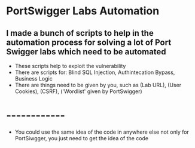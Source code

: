 # PortSwigger Labs Automation
## I made a bunch of scripts to help in the automation process for solving a lot of Port Swigger labs which need to be automated
- These scripts help to exploit the vulnerability
- There are scripts for: Blind SQL Injection, Authintecation Bypass, Business Logic
- There are things need to be given by you, such as (Lab URL), (User Cookies), (CSRF), ('Wordlist' given by PortSwigger)
# ------------
- You could use the same idea of the code in anywhere else not only for PortSiwgger, you just need to get the idea of the code
